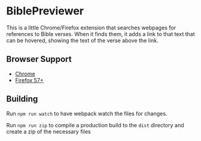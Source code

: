 # BiblePreviewer

This is a little Chrome/Firefox extension that searches webpages for references to Bible verses. When it finds them, it
adds a link to that text that can be hovered, showing the text of the verse above the link.

## Browser Support

* [Chrome](https://chrome.google.com/webstore/detail/bible-previewer/khknjdjihianlbkkbpmoemlkphkeaddi)
* [Firefox 57+](https://addons.mozilla.org/en-US/firefox/addon/bible-previewer/)

## Building

Run `npm run watch` to have webpack watch the files for changes.

Run `npm run zip` to compile a production build to the `dist` directory and create a zip of the necessary files
